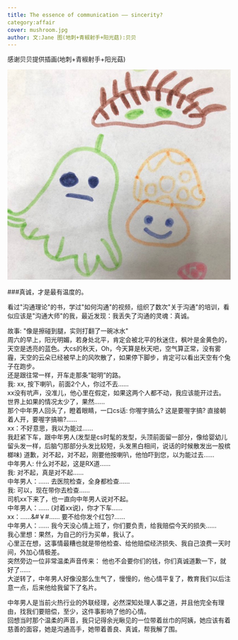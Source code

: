 ```yaml
---
title: The essence of communication —— sincerity?       
category:affair 
cover: mushroom.jpg
author: 文:Jane 图(地刺+青椒射手+阳光菇):贝贝
---
```

感谢贝贝提供插画(地刺+青椒射手+阳光菇)                 

![unsplash.com](./mushroom.jpg)

      
###真诚，才是最有温度的。       
  
看过"沟通理论"的书，学过"如何沟通"的视频，组织了数次"关于沟通"的培训，看似应该是"沟通大师"的我，最近发现：我丢失了沟通的灵魂：真诚。       
     
故事: "像是擦碰到腿，实则打翻了一碗冰水"             
周六的早上，阳光明媚，若身处北平，肯定会被北平的秋迷住，枫叶是金黄色的，天空是透亮的蓝色。大cs的秋天，Oh，今天算是秋天吧，空气算正常，没有雾霾，天空的云朵已经被早上的风吹散了，如果停下脚步，肯定可以看出天空有个兔子在跑步。   
还是跟往常一样，开车走那条“聪明”的路。    
我: xx, 按下喇叭，前面2个人，你过不去……   
xx没有吭声，没准儿，他心里在假定，如果这两个人都不动，我应该能开过去。       
世界上如果的情况太少了，果然……      
那个中年男人回头了，瞪着眼睛，一口cs话: 你喔字搞么? 这是要喔字搞? 直接朝着人开，要喔字搞嘛?……     
xx：不好意思，我以为能过……    
我赶紧下车，跟中年男人(发型是cs时髦的发型，头顶前面留一部分，像给婴幼儿留头发一样，后脑勺那部分头发比较短，头发黑白相间，说话的时候散发出一股槟榔味) 道歉，对不起，对不起，刚要他按喇叭，他怕吓到您，以为能过去……   
中年男人: 什么对不起，这是RX道……    
我: 对不起，真是对不起……    
中年男人：…… 去医院检查，全身都检查……   
我: 可以，现在带你去检查……   
司机xx下来了，也一直向中年男人说对不起。     
中年男人：…… (对着xx说)，你才下车……   
xx：……&#￥#…… 要不给你发个红包?……   
中年男人：……  我今天没心情上班了，你们要负责，给我赔偿今天的损失……    
我心里想：果然，为自己的行为买单，我认了。      
心里正在想，这事情最糟也就是带他检查、给他赔偿经济损失、我自己浪费一天时间，外加心情极差。     
突然旁边一位非常温柔声音传来： 他也不会要你们的钱，你们真诚道歉一下，就好了……    
大逆转了，中年男人好像没那么生气了，慢慢的，他心情平复了，教育我们以后注意一点，后来他给我留下了名片。    

        
中年男人是当前火热行业的外联经理，必然深知处理人事之道，并且他完全有理由，找我们要赔偿，至少，这件事影响了他的心情。    
回想当时那个温柔的声音，我只记得余光瞅见的一位带着丝巾的阿姨，她应该有着慈善的面容，她是沟通高手，她带着善良、真诚，帮我解了围。  
   
               
